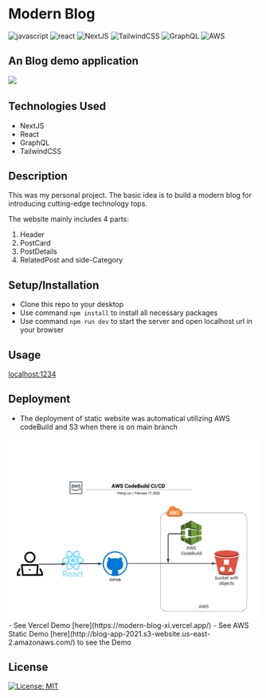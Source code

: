 # Modern Blog
![javascript](https://img.shields.io/badge/JavaScript-20232A?style=for-the-badge&logo=javascript&logoColor=F7DF1E)
![react](https://img.shields.io/badge/React-20232A?style=for-the-badge&logo=react&logoColor=61DAFB)
![NextJS](https://img.shields.io/badge/next.js-000000?style=for-the-badge&logo=nextdotjs&logoColor=white)
![TailwindCSS](https://img.shields.io/badge/Tailwind_CSS-38B2AC?style=for-the-badge&logo=tailwind-css&logoColor=white)
![GraphQL](https://img.shields.io/badge/GraphQl-E10098?style=for-the-badge&logo=graphql&logoColor=white)
![AWS](https://img.shields.io/badge/Amazon_AWS-FF9900?style=for-the-badge&logo=amazonaws&logoColor=white)

## An Blog demo application

<img src="BlogDemo.gif" />

## Technologies Used
 * NextJS
 * React
 * GraphQL
 * TailwindCSS

## Description

This was my personal project. The basic idea is to build a modern blog for introducing cutting-edge technology tops.

The website mainly includes 4 parts:
 1. Header
 2. PostCard
 3. PostDetails
 4. RelatedPost and side-Category

## Setup/Installation

- Clone this repo to your desktop
- Use command `npm install` to install all necessary packages
- Use command `npm run dev` to start the server and open localhost url in your browser

## Usage

[localhost:1234](localhost:1234)

## Deployment
- The deployment of static website was automatical utilizing AWS codeBuild and S3 when there is on main branch
<img src='CICD.png'/>
- See Vercel Demo [here](https://modern-blog-xi.vercel.app/)
- See AWS Static Demo [here](http://blog-app-2021.s3-website.us-east-2.amazonaws.com/) to see the Demo

## License

[![License: MIT](https://img.shields.io/badge/License-MIT-yellow.svg)](https://opensource.org/licenses/MIT)